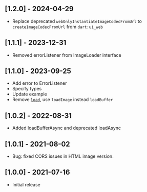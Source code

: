 ## [1.2.0] - 2024-04-29 
* Replace deprecated `webOnlyInstantiateImageCodecFromUrl` to `createImageCodecFromUrl` from `dart:ui_web`

## [1.1.1] - 2023-12-31
* Removed errorListener from ImageLoader interface

## [1.1.0] - 2023-09-25
* Add error to ErrorListener
* Specify types
* Update example
* Remove [`load`](https://github.com/flutter/flutter/pull/132679), use `loadImage` instead `loadBuffer`

## [1.0.2] - 2022-08-31
* Added loadBufferAsync and deprecated loadAsync

## [1.0.1] - 2021-08-02
* Bug: fixed CORS issues in HTML image version.

## [1.0.0] - 2021-07-16
* Initial release
